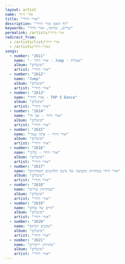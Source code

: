 ```yaml
---
layout: artist
name: אורי דוידי
title: "אורי דוידי"
description: "דף האמן אורי דוידי"
keywords: "שירים, מוזיקה, אורי דוידי"
permalink: /artists/אורי-דוידי
redirect_from:
  - /artists/list/אורי דוידי
  - /artists/אורי-דוידי/
songs:
  - number: "2611"
    name: "- אורי דוידי - Jump - אנגלית"
    album: "סינגלים"
    artist: "אורי דוידי"
  - number: "2612"
    name: "Jump"
    album: "סינגלים"
    artist: "אורי דוידי"
  - number: "2613"
    name: "אורי דוידי - TOP 5 Dance"
    album: "סינגלים"
    artist: "אורי דוידי"
  - number: "2614"
    name: "אורי דוידי - אני חי"
    album: "סינגלים"
    artist: "אורי דוידי"
  - number: "2615"
    name: "אורי דוידי - אתה עמדי"
    album: "סינגלים"
    artist: "אורי דוידי"
  - number: "2616"
    name: "אורי דוידי - בליבי"
    album: "סינגלים"
    artist: "אורי דוידי"
  - number: "2617"
    name: "אורי דוידי במחרוזת מקפיצה של מיטב הלהיטים האחרונים"
    album: "סינגלים"
    artist: "אורי דוידי"
  - number: "2618"
    name: "במחרוזת שירים"
    album: "סינגלים"
    artist: "אורי דוידי"
  - number: "2619"
    name: "חיים של שלום"
    album: "סינגלים"
    artist: "אורי דוידי"
  - number: "2620"
    name: "מוכנים רמיקס"
    album: "סינגלים"
    artist: "אורי דוידי"
  - number: "2621"
    name: "מחרוזת ריקודים"
    album: "סינגלים"
    artist: "אורי דוידי"
---
```

